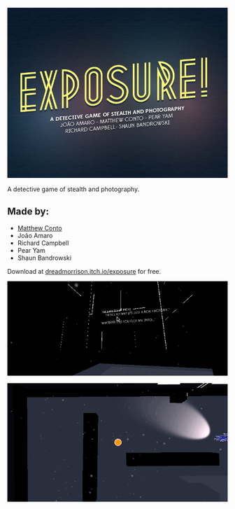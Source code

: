 ![](https://raw.githubusercontent.com/drfuzzyness/NoirSnap/conto/Marketing/EXPOSURE-02.png)

A detective game of stealth and photography.

## Made by:

- [Matthew Conto](https://twitter.com/drfuzzyness)
- João Amaro
- Richard Campbell
- Pear Yam
- Shaun Bandrowski

Download at [dreadmorrison.itch.io/exposure](http://dreadmorrison.itch.io/exposure) for free.

![](https://raw.githubusercontent.com/drfuzzyness/NoirSnap/conto/Marketing/dialogue.gif)

![](https://raw.githubusercontent.com/drfuzzyness/NoirSnap/conto/Marketing/damn-whered-you-go.gif)